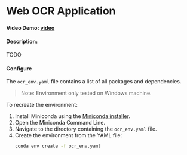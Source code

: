 # Web OCR Application

#### Video Demo: [video](URL-to-add)

#### Description:
TODO

#### Configure
The `ocr_env.yaml` file contains a list of all packages and dependencies.

>Note: Environment only tested on Windows machine.

To recreate the environment:

1. Install Miniconda using the [Miniconda installer](https://docs.anaconda.com/miniconda/).
2. Open the Miniconda Command Line.
3. Navigate to the directory containing the `ocr_env.yaml` file.
4. Create the environment from the YAML file:
    ```sh
    conda env create -f ocr_env.yaml
    ```